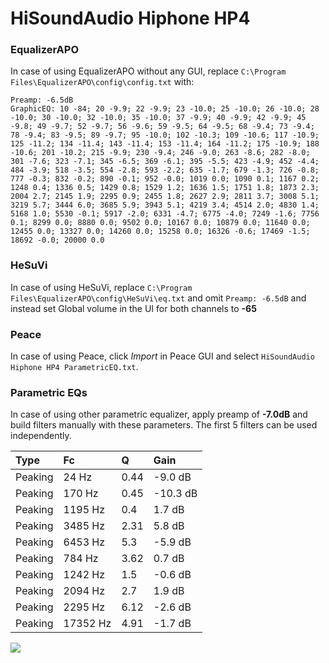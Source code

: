# HiSoundAudio Hiphone HP4

### EqualizerAPO
In case of using EqualizerAPO without any GUI, replace `C:\Program Files\EqualizerAPO\config\config.txt`
with:
```
Preamp: -6.5dB
GraphicEQ: 10 -84; 20 -9.9; 22 -9.9; 23 -10.0; 25 -10.0; 26 -10.0; 28 -10.0; 30 -10.0; 32 -10.0; 35 -10.0; 37 -9.9; 40 -9.9; 42 -9.9; 45 -9.8; 49 -9.7; 52 -9.7; 56 -9.6; 59 -9.5; 64 -9.5; 68 -9.4; 73 -9.4; 78 -9.4; 83 -9.5; 89 -9.7; 95 -10.0; 102 -10.3; 109 -10.6; 117 -10.9; 125 -11.2; 134 -11.4; 143 -11.4; 153 -11.4; 164 -11.2; 175 -10.9; 188 -10.6; 201 -10.2; 215 -9.9; 230 -9.4; 246 -9.0; 263 -8.6; 282 -8.0; 301 -7.6; 323 -7.1; 345 -6.5; 369 -6.1; 395 -5.5; 423 -4.9; 452 -4.4; 484 -3.9; 518 -3.5; 554 -2.8; 593 -2.2; 635 -1.7; 679 -1.3; 726 -0.8; 777 -0.3; 832 -0.2; 890 -0.1; 952 -0.0; 1019 0.0; 1090 0.1; 1167 0.2; 1248 0.4; 1336 0.5; 1429 0.8; 1529 1.2; 1636 1.5; 1751 1.8; 1873 2.3; 2004 2.7; 2145 1.9; 2295 0.9; 2455 1.8; 2627 2.9; 2811 3.7; 3008 5.1; 3219 5.7; 3444 6.0; 3685 5.9; 3943 5.1; 4219 3.4; 4514 2.0; 4830 1.4; 5168 1.0; 5530 -0.1; 5917 -2.0; 6331 -4.7; 6775 -4.0; 7249 -1.6; 7756 0.1; 8299 0.0; 8880 0.0; 9502 0.0; 10167 0.0; 10879 0.0; 11640 0.0; 12455 0.0; 13327 0.0; 14260 0.0; 15258 0.0; 16326 -0.6; 17469 -1.5; 18692 -0.0; 20000 0.0
```

### HeSuVi
In case of using HeSuVi, replace `C:\Program Files\EqualizerAPO\config\HeSuVi\eq.txt` and omit `Preamp:
-6.5dB` and instead set Global volume in the UI for both channels to **-65**

### Peace
In case of using Peace, click *Import* in Peace GUI and select `HiSoundAudio Hiphone HP4 ParametricEQ.txt`.

### Parametric EQs
In case of using other parametric equalizer, apply preamp of **-7.0dB** and build filters manually with
these parameters. The first 5 filters can be used independently.

| Type    | Fc       |    Q | Gain     |
|:--------|:---------|:-----|:---------|
| Peaking | 24 Hz    | 0.44 | -9.0 dB  |
| Peaking | 170 Hz   | 0.45 | -10.3 dB |
| Peaking | 1195 Hz  | 0.4  | 1.7 dB   |
| Peaking | 3485 Hz  | 2.31 | 5.8 dB   |
| Peaking | 6453 Hz  | 5.3  | -5.9 dB  |
| Peaking | 784 Hz   | 3.62 | 0.7 dB   |
| Peaking | 1242 Hz  | 1.5  | -0.6 dB  |
| Peaking | 2094 Hz  | 2.7  | 1.9 dB   |
| Peaking | 2295 Hz  | 6.12 | -2.6 dB  |
| Peaking | 17352 Hz | 4.91 | -1.7 dB  |

![](https://raw.githubusercontent.com/jaakkopasanen/AutoEq/master/results/innerfidelity/sbaf-serious/HiSoundAudio%20Hiphone%20HP4/HiSoundAudio%20Hiphone%20HP4.png)